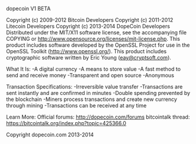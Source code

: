 dopecoin V1 BETA

Copyright (c) 2009-2012 Bitcoin Developers
Copyright (c) 2011-2012 Litecoin Developers
Copyright (c) 2013-2014 DopeCoin Developers
Distributed under the MIT/X11 software license, see the accompanying
file COPYING or http://www.opensource.org/licenses/mit-license.php.
This product includes software developed by the OpenSSL Project for use in
the OpenSSL Toolkit (http://www.openssl.org/).  This product includes
cryptographic software written by Eric Young (eay@cryptsoft.com).

What It Is:
-A digital currency
-A means to store value
-A fast method to send and receive money
-Transparent and open source
-Anonymous

Transaction Specifications:
-Irreversible value transfer
-Transactions are sent instantly and are confirmed in minutes
-Double spending prevented by the blockchain
-Miners process transactions and create new currency through mining
-Transactions can be received at any time

Learn More:
Official forums: http://dopecoin.com/forums
bitcointalk thread: https://bitcointalk.org/index.php?topic=425366.0

Copyright dopecoin.com 2013-2014

